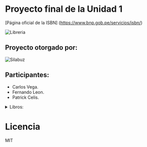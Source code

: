 # Proyecto final de la Unidad 1
[Página oficial de la ISBN] (https://www.bnp.gob.pe/servicios/isbn/)

![Libreria](https://www.telesurtv.net/__export/1510353963341/sites/telesur/img/multimedia/2017/11/10/librerxa11.jpg)

## Proyecto otorgado por:

![Silabuz](https://uploads-ssl.webflow.com/6320941e9612f79b0e2f61b1/63209670562cf7eb6f31131a_silabuz-logo-rebrand-standar.png)

## Participantes:
* Carlos Vega.
* Fernando Leon.
* Patrick Celis.

<details>
<summary>Libros:</summary>
- * Como hacer que te pasen cosas buenas.
- * El caballero Carmelo.
- * El principito.
  
</details>

# Licencia
MIT
